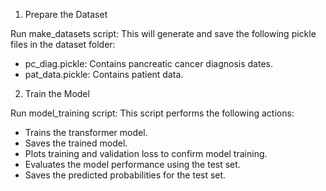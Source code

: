 1. Prepare the Dataset

Run make_datasets script: This will generate and save the following pickle files in the dataset folder:
- pc_diag.pickle: Contains pancreatic cancer diagnosis dates.
- pat_data.pickle: Contains patient data.
  
2. Train the Model

Run model_training script: This script performs the following actions:
- Trains the transformer model.
- Saves the trained model.
- Plots training and validation loss to confirm model training.
- Evaluates the model performance using the test set.
- Saves the predicted probabilities for the test set.

